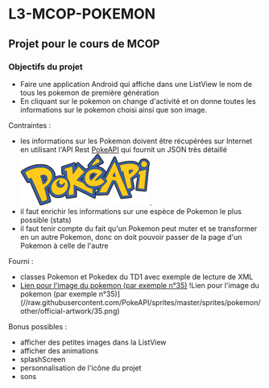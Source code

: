 # L3-MCOP-POKEMON
## Projet pour le cours de MCOP

### Objectifs du projet

- Faire une application Android qui affiche dans une ListView le nom de tous les pokemon de première génération
- En cliquant sur le pokemon on change d'activité et on donne toutes les informations sur le pokemon choisi ainsi que son image.

Contraintes :

- les informations sur les Pokemon doivent être récupérées sur Internet en utilisant l'API Rest [PokeAPI](//pokeapi.co/) qui fournit un JSON très détaillé ![pokeapi](pokeapi_256.png). 
- il faut enrichir les informations sur une espèce de Pokemon le plus possible (stats)
- il faut tenir compte du fait qu'un Pokemon peut muter et se transformer en un autre Pokemon, donc on doit pouvoir passer de la page d'un Pokemon à celle de l'autre

Fourni :
- classes Pokemon et Pokedex du TD1 avec exemple de lecture de XML
- [Lien pour l'image du pokemon (par exemple n°35)](//raw.githubusercontent.com/PokeAPI/sprites/master/sprites/pokemon/other/official-artwork/35.png)
!Lien pour l'image du pokemon (par exemple n°35)](//raw.githubusercontent.com/PokeAPI/sprites/master/sprites/pokemon/other/official-artwork/35.png)

Bonus possibles :
- afficher des petites images dans la ListView
- afficher des animations
- splashScreen
- personnalisation de l'icône du projet
- sons
